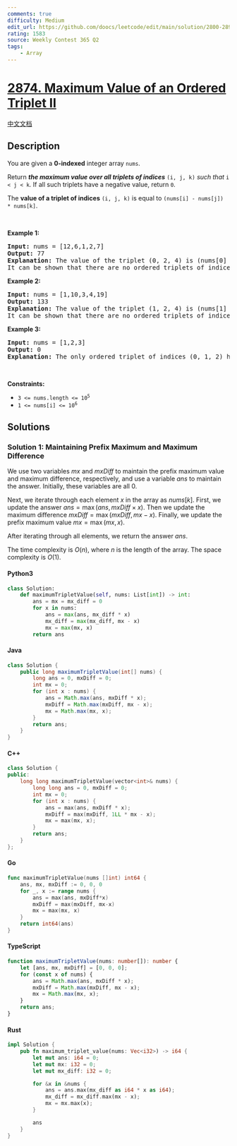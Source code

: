 ```yaml
---
comments: true
difficulty: Medium
edit_url: https://github.com/doocs/leetcode/edit/main/solution/2800-2899/2874.Maximum%20Value%20of%20an%20Ordered%20Triplet%20II/README_EN.md
rating: 1583
source: Weekly Contest 365 Q2
tags:
    - Array
---
```


<!-- problem:start -->

# [2874. Maximum Value of an Ordered Triplet II](https://leetcode.com/problems/maximum-value-of-an-ordered-triplet-ii)

[中文文档](/solution/2800-2899/2874.Maximum%20Value%20of%20an%20Ordered%20Triplet%20II/README.md)

## Description

<!-- description:start -->

<p>You are given a <strong>0-indexed</strong> integer array <code>nums</code>.</p>

<p>Return <em><strong>the maximum value over all triplets of indices</strong></em> <code>(i, j, k)</code> <em>such that</em> <code>i &lt; j &lt; k</code><em>. </em>If all such triplets have a negative value, return <code>0</code>.</p>

<p>The <strong>value of a triplet of indices</strong> <code>(i, j, k)</code> is equal to <code>(nums[i] - nums[j]) * nums[k]</code>.</p>

<p>&nbsp;</p>
<p><strong class="example">Example 1:</strong></p>

<pre>
<strong>Input:</strong> nums = [12,6,1,2,7]
<strong>Output:</strong> 77
<strong>Explanation:</strong> The value of the triplet (0, 2, 4) is (nums[0] - nums[2]) * nums[4] = 77.
It can be shown that there are no ordered triplets of indices with a value greater than 77. 
</pre>

<p><strong class="example">Example 2:</strong></p>

<pre>
<strong>Input:</strong> nums = [1,10,3,4,19]
<strong>Output:</strong> 133
<strong>Explanation:</strong> The value of the triplet (1, 2, 4) is (nums[1] - nums[2]) * nums[4] = 133.
It can be shown that there are no ordered triplets of indices with a value greater than 133.
</pre>

<p><strong class="example">Example 3:</strong></p>

<pre>
<strong>Input:</strong> nums = [1,2,3]
<strong>Output:</strong> 0
<strong>Explanation:</strong> The only ordered triplet of indices (0, 1, 2) has a negative value of (nums[0] - nums[1]) * nums[2] = -3. Hence, the answer would be 0.
</pre>

<p>&nbsp;</p>
<p><strong>Constraints:</strong></p>

<ul>
	<li><code>3 &lt;= nums.length &lt;= 10<sup>5</sup></code></li>
	<li><code>1 &lt;= nums[i] &lt;= 10<sup>6</sup></code></li>
</ul>

<!-- description:end -->

## Solutions

<!-- solution:start -->

### Solution 1: Maintaining Prefix Maximum and Maximum Difference

We use two variables $\textit{mx}$ and $\textit{mxDiff}$ to maintain the prefix maximum value and maximum difference, respectively, and use a variable $\textit{ans}$ to maintain the answer. Initially, these variables are all $0$.

Next, we iterate through each element $x$ in the array as $\textit{nums}[k]$. First, we update the answer $\textit{ans} = \max(\textit{ans}, \textit{mxDiff} \times x)$. Then we update the maximum difference $\textit{mxDiff} = \max(\textit{mxDiff}, \textit{mx} - x)$. Finally, we update the prefix maximum value $\textit{mx} = \max(\textit{mx}, x)$.

After iterating through all elements, we return the answer $\textit{ans}$.

The time complexity is $O(n)$, where $n$ is the length of the array. The space complexity is $O(1)$.

<!-- tabs:start -->

#### Python3

```python
class Solution:
    def maximumTripletValue(self, nums: List[int]) -> int:
        ans = mx = mx_diff = 0
        for x in nums:
            ans = max(ans, mx_diff * x)
            mx_diff = max(mx_diff, mx - x)
            mx = max(mx, x)
        return ans
```

#### Java

```java
class Solution {
    public long maximumTripletValue(int[] nums) {
        long ans = 0, mxDiff = 0;
        int mx = 0;
        for (int x : nums) {
            ans = Math.max(ans, mxDiff * x);
            mxDiff = Math.max(mxDiff, mx - x);
            mx = Math.max(mx, x);
        }
        return ans;
    }
}
```

#### C++

```cpp
class Solution {
public:
    long long maximumTripletValue(vector<int>& nums) {
        long long ans = 0, mxDiff = 0;
        int mx = 0;
        for (int x : nums) {
            ans = max(ans, mxDiff * x);
            mxDiff = max(mxDiff, 1LL * mx - x);
            mx = max(mx, x);
        }
        return ans;
    }
};
```

#### Go

```go
func maximumTripletValue(nums []int) int64 {
	ans, mx, mxDiff := 0, 0, 0
	for _, x := range nums {
		ans = max(ans, mxDiff*x)
		mxDiff = max(mxDiff, mx-x)
		mx = max(mx, x)
	}
	return int64(ans)
}
```

#### TypeScript

```ts
function maximumTripletValue(nums: number[]): number {
    let [ans, mx, mxDiff] = [0, 0, 0];
    for (const x of nums) {
        ans = Math.max(ans, mxDiff * x);
        mxDiff = Math.max(mxDiff, mx - x);
        mx = Math.max(mx, x);
    }
    return ans;
}
```

#### Rust

```rust
impl Solution {
    pub fn maximum_triplet_value(nums: Vec<i32>) -> i64 {
        let mut ans: i64 = 0;
        let mut mx: i32 = 0;
        let mut mx_diff: i32 = 0;

        for &x in &nums {
            ans = ans.max(mx_diff as i64 * x as i64);
            mx_diff = mx_diff.max(mx - x);
            mx = mx.max(x);
        }

        ans
    }
}
```

<!-- tabs:end -->

<!-- solution:end -->

<!-- problem:end -->
